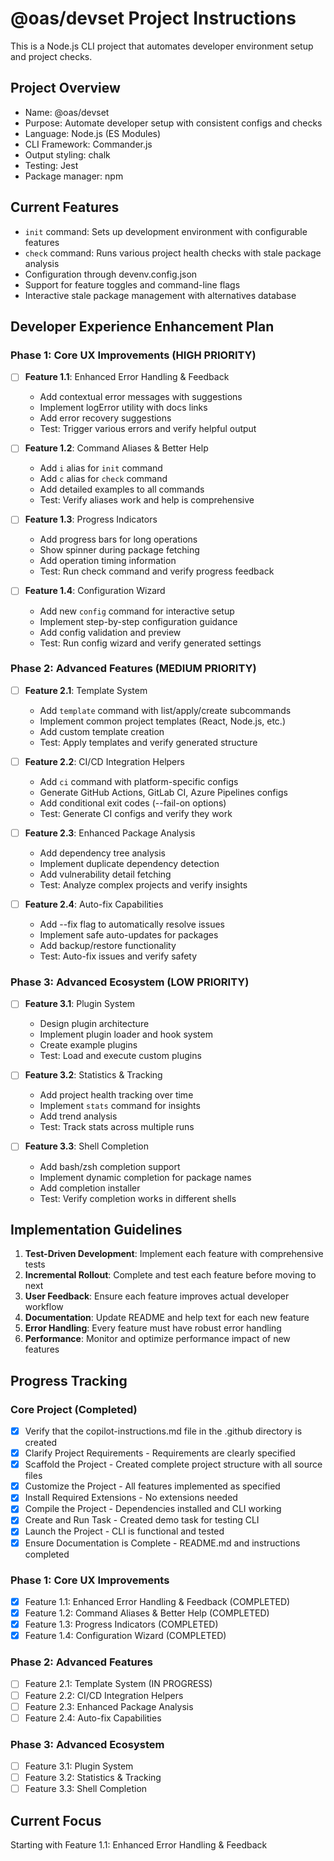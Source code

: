 # @oas/devset Project Instructions

This is a Node.js CLI project that automates developer environment setup and project checks.

## Project Overview

- Name: @oas/devset
- Purpose: Automate developer setup with consistent configs and checks
- Language: Node.js (ES Modules)
- CLI Framework: Commander.js
- Output styling: chalk
- Testing: Jest
- Package manager: npm

## Current Features

- `init` command: Sets up development environment with configurable features
- `check` command: Runs various project health checks with stale package analysis
- Configuration through devenv.config.json
- Support for feature toggles and command-line flags
- Interactive stale package management with alternatives database

## Developer Experience Enhancement Plan

### Phase 1: Core UX Improvements (HIGH PRIORITY)

- [ ] **Feature 1.1**: Enhanced Error Handling & Feedback
  - Add contextual error messages with suggestions
  - Implement logError utility with docs links
  - Add error recovery suggestions
  - Test: Trigger various errors and verify helpful output

- [ ] **Feature 1.2**: Command Aliases & Better Help
  - Add `i` alias for `init` command
  - Add `c` alias for `check` command
  - Add detailed examples to all commands
  - Test: Verify aliases work and help is comprehensive

- [ ] **Feature 1.3**: Progress Indicators
  - Add progress bars for long operations
  - Show spinner during package fetching
  - Add operation timing information
  - Test: Run check command and verify progress feedback

- [ ] **Feature 1.4**: Configuration Wizard
  - Add new `config` command for interactive setup
  - Implement step-by-step configuration guidance
  - Add config validation and preview
  - Test: Run config wizard and verify generated settings

### Phase 2: Advanced Features (MEDIUM PRIORITY)

- [ ] **Feature 2.1**: Template System
  - Add `template` command with list/apply/create subcommands
  - Implement common project templates (React, Node.js, etc.)
  - Add custom template creation
  - Test: Apply templates and verify generated structure

- [ ] **Feature 2.2**: CI/CD Integration Helpers
  - Add `ci` command with platform-specific configs
  - Generate GitHub Actions, GitLab CI, Azure Pipelines configs
  - Add conditional exit codes (--fail-on options)
  - Test: Generate CI configs and verify they work

- [ ] **Feature 2.3**: Enhanced Package Analysis
  - Add dependency tree analysis
  - Implement duplicate dependency detection
  - Add vulnerability detail fetching
  - Test: Analyze complex projects and verify insights

- [ ] **Feature 2.4**: Auto-fix Capabilities
  - Add --fix flag to automatically resolve issues
  - Implement safe auto-updates for packages
  - Add backup/restore functionality
  - Test: Auto-fix issues and verify safety

### Phase 3: Advanced Ecosystem (LOW PRIORITY)

- [ ] **Feature 3.1**: Plugin System
  - Design plugin architecture
  - Implement plugin loader and hook system
  - Create example plugins
  - Test: Load and execute custom plugins

- [ ] **Feature 3.2**: Statistics & Tracking
  - Add project health tracking over time
  - Implement `stats` command for insights
  - Add trend analysis
  - Test: Track stats across multiple runs

- [ ] **Feature 3.3**: Shell Completion
  - Add bash/zsh completion support
  - Implement dynamic completion for package names
  - Add completion installer
  - Test: Verify completion works in different shells

## Implementation Guidelines

1. **Test-Driven Development**: Implement each feature with comprehensive tests
2. **Incremental Rollout**: Complete and test each feature before moving to next
3. **User Feedback**: Ensure each feature improves actual developer workflow
4. **Documentation**: Update README and help text for each new feature
5. **Error Handling**: Every feature must have robust error handling
6. **Performance**: Monitor and optimize performance impact of new features

## Progress Tracking

### Core Project (Completed)

- [x] Verify that the copilot-instructions.md file in the .github directory is created
- [x] Clarify Project Requirements - Requirements are clearly specified
- [x] Scaffold the Project - Created complete project structure with all source files
- [x] Customize the Project - All features implemented as specified
- [x] Install Required Extensions - No extensions needed
- [x] Compile the Project - Dependencies installed and CLI working
- [x] Create and Run Task - Created demo task for testing CLI
- [x] Launch the Project - CLI is functional and tested
- [x] Ensure Documentation is Complete - README.md and instructions completed

### Phase 1: Core UX Improvements

- [x] Feature 1.1: Enhanced Error Handling & Feedback (COMPLETED)
- [x] Feature 1.2: Command Aliases & Better Help (COMPLETED)
- [x] Feature 1.3: Progress Indicators (COMPLETED)
- [x] Feature 1.4: Configuration Wizard (COMPLETED)

### Phase 2: Advanced Features

- [ ] Feature 2.1: Template System (IN PROGRESS)
- [ ] Feature 2.2: CI/CD Integration Helpers
- [ ] Feature 2.3: Enhanced Package Analysis
- [ ] Feature 2.4: Auto-fix Capabilities

### Phase 3: Advanced Ecosystem

- [ ] Feature 3.1: Plugin System
- [ ] Feature 3.2: Statistics & Tracking
- [ ] Feature 3.3: Shell Completion

## Current Focus

Starting with Feature 1.1: Enhanced Error Handling & Feedback
